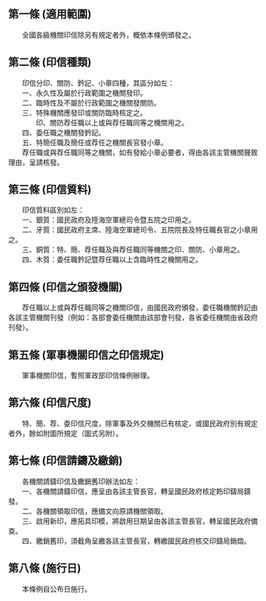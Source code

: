 第一條 (適用範圍)
-----------------
　　全國各級機關印信除另有規定者外，概依本條例頒發之。  


第二條 (印信種類)
-----------------
　　印信分印、關防、鈐記、小章四種，其區分如左：  
　　一、永久性及屬於行政範圍之機關發印。  
　　二、臨時性及不屬於行政範圍之機關發關防。  
　　三、特殊機關應發印或關防臨時核定之。  
　　　　印、關防荐任職以上或與荐任職同等之機關用之。  
　　四、委任職之機關發鈐記。  
　　五、特簡任職及簡任或荐任之機關長官發小章。  
　　荐任職或與荐任職同等之機關，如有發給小章必要者，得由各該主管機關聲敘理由，呈請核發。  


第三條 (印信質料)
-----------------
　　印信質料區別如左：  
　　一、銀質：國民政府及陸海空軍總司令暨五院之印用之。  
　　二、牙質：國民政府主席、陸海空軍總司令、五院院長及特任職長官之小章用之。  
　　三、銅質：特、簡、荐任職及與荐任職同等機關之印、關防、小章用之。  
　　四、木質：委任職鈐記暨荐任職以上含臨時性之機關用之。  


第四條 (印信之頒發機關)
-----------------------
　　荐任職以上或與荐任職同等之機關印信，由國民政府頒發，委任職機關鈐記由各該主管機關刊發（例如：各部會委任機關由該部會刊發，各省委任機關由省政府刊發）。  


第五條 (軍事機關印信之印信規定)
-------------------------------
　　軍事機關印信，暫照軍政部印信條例辦理。  


第六條 (印信尺度)
-----------------
　　特、簡、荐、委印信尺度，除軍事及外交機關已有核定，或國民政府別有規定者外，餘如附圖所規定（圖式另附）。  


第七條 (印信請鑄及繳銷)
-----------------------
　　各機關請鑄印信及繳銷舊印辦法如左：  
　　一、各機關請鑄印信，應呈由各該主管長官，轉呈國民政府核定飭印鑄局鑄發。  
　　二、各機關領取印信，應備文向原請機關領取。  
　　三、啟用新印，應拓具印模，將啟用日期呈由各該主管長官，轉呈國民政府備查。  
　　四、繳銷舊印，須截角呈繳各該主管長官，轉繳國民政府核交印鑄局銷燬。  


第八條 (施行日)
---------------
　　本條例自公布日施行。